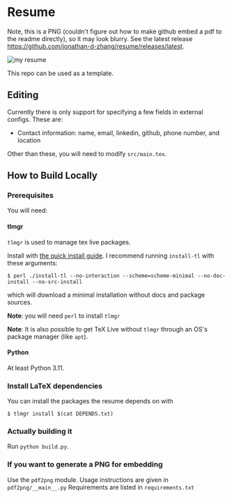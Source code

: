 # Resume
Note, this is a PNG (couldn't figure out how to make github embed a pdf to the
readme directly), so it may look blurry. See the latest release https://github.com/jonathan-d-zhang/resume/releases/latest.

![my resume](https://github.com/jonathan-d-zhang/resume/releases/latest/download/main.png)

This repo can be used as a template.

## Editing
Currently there is only support for specifying a few fields in external configs. These are:

* Contact information: name, email, linkedin, github, phone number, and location

Other than these, you will need to modify `src/main.tex`.

## How to Build Locally
### Prerequisites
You will need:

#### tlmgr
`tlmgr` is used to manage tex live packages.

Install with [the quick install guide](https://tug.org/texlive/quickinstall.html).
I recommend running `install-tl` with these arguments:
```shell
$ perl ./install-tl --no-interaction --scheme=scheme-minimal --no-doc-install --no-src-install
```
which will download a minimal installation without docs and package sources.

**Note**: you will need `perl` to install `tlmgr`

**Note**: It is also possible to get TeX Live without `tlmgr` through an OS's
package manager (like `apt`).

#### Python
At least Python 3.11.

### Install LaTeX dependencies
You can install the packages the resume depends on with
```shell
$ tlmgr install $(cat DEPENDS.txt)
```

### Actually building it
Run `python build.py`.

### If you want to generate a PNG for embedding
Use the `pdf2png` module. Usage instructions are given in `pdf2png/__main__.py`
Requirements are listed in `requirements.txt`
